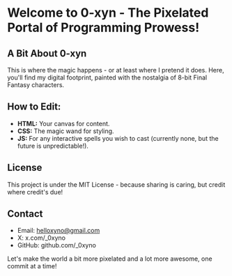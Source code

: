 # Welcome to **0-xyn** - The Pixelated Portal of Programming Prowess!

## A Bit About 0-xyn
This is where the magic happens - or at least where I pretend it does. Here, you'll find my digital footprint, painted with the nostalgia of 8-bit Final Fantasy characters.

## How to Edit:
- **HTML:** Your canvas for content.
- **CSS:** The magic wand for styling.
- **JS:** For any interactive spells you wish to cast (currently none, but the future is unpredictable!).

## License
This project is under the MIT License - because sharing is caring, but credit where credit's due!

## Contact
- Email: helloxyno@gmail.com
- X: x.com/_0xyno
- GitHub: github.com/_0xyno

Let's make the world a bit more pixelated and a lot more awesome, one commit at a time!